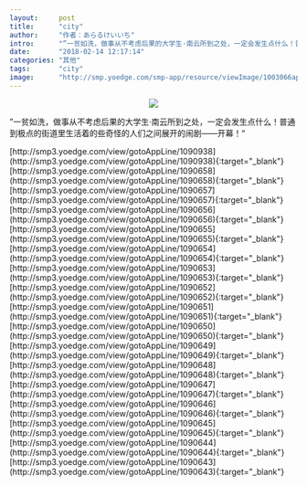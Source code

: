 ```yaml
---
layout:     post
title:      "city"
author:     "作者：あらるけいいち"
intro:      "”一贫如洗，做事从不考虑后果的大学生·南云所到之处，一定会发生点什么！普通到极点的街道里生活着的些奇怪的人们之间展开的闹剧——开幕！“"
date:       "2018-02-14 12:17:14"
categories: "其他"
tags:       "city"
image:      "http://smp.yoedge.com/smp-app/resource/viewImage/1003066appline.png"
---
```

<div style="text-align: center">
<p><img src="http://smp.yoedge.com/smp-app/resource/viewImage/1003066appline.png"/></p>
</div>
<p class="post-meta">
<span>”一贫如洗，做事从不考虑后果的大学生·南云所到之处，一定会发生点什么！普通到极点的街道里生活着的些奇怪的人们之间展开的闹剧——开幕！“</span>
</p>
[http://smp3.yoedge.com/view/gotoAppLine/1090938](http://smp3.yoedge.com/view/gotoAppLine/1090938){:target="_blank"}
[http://smp3.yoedge.com/view/gotoAppLine/1090658](http://smp3.yoedge.com/view/gotoAppLine/1090658){:target="_blank"}
[http://smp3.yoedge.com/view/gotoAppLine/1090657](http://smp3.yoedge.com/view/gotoAppLine/1090657){:target="_blank"}
[http://smp3.yoedge.com/view/gotoAppLine/1090656](http://smp3.yoedge.com/view/gotoAppLine/1090656){:target="_blank"}
[http://smp3.yoedge.com/view/gotoAppLine/1090655](http://smp3.yoedge.com/view/gotoAppLine/1090655){:target="_blank"}
[http://smp3.yoedge.com/view/gotoAppLine/1090654](http://smp3.yoedge.com/view/gotoAppLine/1090654){:target="_blank"}
[http://smp3.yoedge.com/view/gotoAppLine/1090653](http://smp3.yoedge.com/view/gotoAppLine/1090653){:target="_blank"}
[http://smp3.yoedge.com/view/gotoAppLine/1090652](http://smp3.yoedge.com/view/gotoAppLine/1090652){:target="_blank"}
[http://smp3.yoedge.com/view/gotoAppLine/1090651](http://smp3.yoedge.com/view/gotoAppLine/1090651){:target="_blank"}
[http://smp3.yoedge.com/view/gotoAppLine/1090650](http://smp3.yoedge.com/view/gotoAppLine/1090650){:target="_blank"}
[http://smp3.yoedge.com/view/gotoAppLine/1090649](http://smp3.yoedge.com/view/gotoAppLine/1090649){:target="_blank"}
[http://smp3.yoedge.com/view/gotoAppLine/1090648](http://smp3.yoedge.com/view/gotoAppLine/1090648){:target="_blank"}
[http://smp3.yoedge.com/view/gotoAppLine/1090647](http://smp3.yoedge.com/view/gotoAppLine/1090647){:target="_blank"}
[http://smp3.yoedge.com/view/gotoAppLine/1090646](http://smp3.yoedge.com/view/gotoAppLine/1090646){:target="_blank"}
[http://smp3.yoedge.com/view/gotoAppLine/1090645](http://smp3.yoedge.com/view/gotoAppLine/1090645){:target="_blank"}
[http://smp3.yoedge.com/view/gotoAppLine/1090644](http://smp3.yoedge.com/view/gotoAppLine/1090644){:target="_blank"}
[http://smp3.yoedge.com/view/gotoAppLine/1090643](http://smp3.yoedge.com/view/gotoAppLine/1090643){:target="_blank"}


